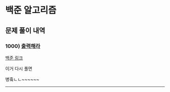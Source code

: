 # 백준 알고리즘

## 문제 풀이 내역

### 1000) [출력해라](./1000.py)

[백준 링크](https://www.acmicpc.net/problem/9012)

이거 다시 풀면 

병줔ㄴㄴ~~~~~~

------

